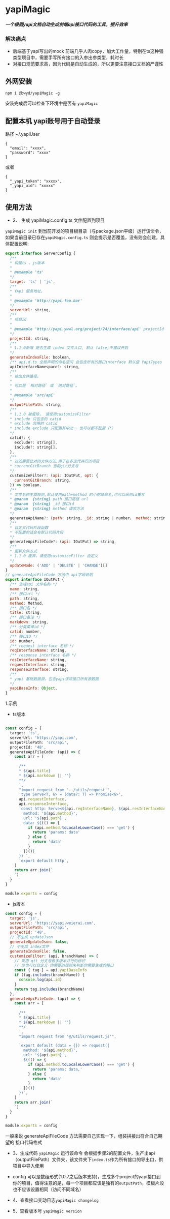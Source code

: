# yapiMagic

##### 一个根据yapi文档自动生成前端api接口代码的工具，提升效率

### 解决痛点
  * 后端基于yapi写出的mock 前端几乎人肉copy，加大工作量，特别在ts这种强类型项目中，需要手写所有接口的入参出参类型，耗时长
  * 对接口规范要求高，因为代码是自动生成的，所以更要注意接口文档的严谨性

## 外网安装

```
npm i @bwyd/yapiMagic -g

```

安装完成后可以检查下环境中是否有 `yapiMagic`

## 配置本机 yapi账号用于自动登录

路径 ~/.yapiUser
```
{
  "email": "xxxx",
  "password": "xxxx"
}
```

或者

```
{
  "_yapi_token": "xxxxx",
  "_yapi_uid": "xxxxx"
}
```

## 使用方法

 - 2、 生成 yapiMagic.config.ts 文件配置到项目

  `yapiMagic init`
  到当前开发的项目根目录（与package.json平级）运行该命令，如果当前目录已存在`yapiMagic.config.ts` 则会提示是否覆盖，没有则会创建，具体配置说明:


  ```js
  export interface ServerConfig {
    /**
    * 构建ts 、js版本
    *
    * @example 'ts'
    */
    target: 'ts' | 'js',
    /**
    * YApi 服务地址。
    *
    * @example 'http://yapi.foo.bar'
    */
    serverUrl: string,
    /**
    * 项目id
    *
    * @example 'http://yapi.ywwl.org/project/24/interface/api' projectId 对应 24
    */
    projectId: string,
    /**
    * 1.1.0新增 是否生成 index 文件入口, 默认 false,不建议开启
    */
    generateIndexFile: boolean,
    /** api.d.ts 全局声明的命名空间 会包含所有的接口interface 默认值 YapiTypes */
    apiInterfaceNamespace?: string,
    /**
    * 输出文件路径。
    *
    * 可以是 `相对路径` 或 `绝对路径`。
    *
    * @example 'src/api'
    */
    outputFilePath: string,
    /**
    * 1.1.0 被废除， 请使用customizeFilter
    * include 只包含的 catid
    * exclude 忽略的 catid
    * include exclude 只配置其中之一 也可以都不配置（*）
    */
    catid?: {
      exclude?: string[],
      include?: string[],
    },
    /**
    * 过滤需要比对的文件方法,用于在多迭代并行的项目
    * currentGitBranch 当前git分支号
    */
    customizeFilter?: (api: IOutPut, opt: {
      currentGitBranch: string,
    }) => boolean,
    /**
    * 文件名称生成规则,默认使用path+method 的小驼峰命名,也可以采用id重写
    * @param  {string} path 接口路径 url
    * @param  {string} _id 接口id
    * @param  {string} method 请求方法
    */
    generateApiName?: (path: string, _id: string | number， method: string) => string,
    /**
    * 自定义代码片段函数
    * 不配置的话会有默认代码片段
    */
    generateApiFileCode?: (api: IOutPut) => string,
    /**
    * 更新文件方式
    * 1.1.0 废弃，请使用customizeFilter 自定义
    */
    updateMode: ('ADD' | 'DELETE' | 'CHANGE')[]
  }
  // generateApiFileCode 方法中 api字段说明
  export interface IOutPut {
    /** 生成api 文件名称 */
    name: string,
    /** 接口url */
    path: string,
    method: Method,
    /** 接口名 */
    title: string,
    /** 接口备注 */
    markdown: string,
    /** 分类菜单id */
    catid: number,
    /** 接口ID */
    id: number,
    /** request interface 名称 */
    reqInterfaceName: string,
    /** response interface 名称 */
    resInterfaceName: string,
    requestInterface: string,
    responseInterface: string,
    /**
    * yapi 基础数据源，包含yapi该项接口所有源数据
    */
    yapiBaseInfo: Object,
  }

```


  1.示例
   * ts版本


```typescript

const config = {
  target: 'ts',
  serverUrl: 'https://yapi.com',
  outputFilePath: 'src/api',
  projectId: '48',
  generateApiFileCode: (api) => {
    const arr = [
      `
      /**
      * ${api.title}
      * ${api.markdown || ''}
      **/
      `,
      "import request from '../utils/request'",
      'type Serve<T, G> = (data?: T) => Promise<G>',
      api.requestInterface,
      api.responseInterface,
      `const http: Serve<${api.reqInterfaceName}, ${api.resInterfaceName}['data'] > = (data?) =>  request({
        method: '${api.method}',
        url: '${api.path}',
        data: ${(() => {
          if (api.method.toLocaleLowerCase() === 'get') {
            return 'params: data'
          } else {
            return 'data'
          }
        })()}
      }) `,
      `export default http`,
    ]
    return arr.join(`
    `)
  }
}

module.exports = config


```

  * js版本

```js
const config = {
  target: 'js',
  serverUrl: 'https://yapi.weierai.com',
  outputFilePath: 'src/api',
  projectId: '48',
  // 不生成 updateJson
  generateUpdateJson: false,
  // 不生成 index文件
  generateIndexFile: false,
  customizeFilter: (api, branchName) => {
    // 采用 git 分支号做多版本并行的标识
    // 你也可以自定义 你需要的规则来判断你需要生成的接口
    const { tag } = api.yapiBaseInfo
    if (tag.includes(branchName)) {
      console.log(api.id)
    }
    return tag.includes(branchName)
  },
  generateApiFileCode: (api) => {
    const arr = [
      `
      /**
      * ${api.title}
      * ${api.markdown || ''}
      **/
      `,
      "import request from '@/utils/request.js'",

      `export default (data = {}) => request({
        method: '${api.method}',
        url: '${api.path}',
        ${(() => {
          if (api.method.toLocaleLowerCase() === 'get') {
            return 'params: data,'
          } else {
            return 'data'
          }
        })()}
      })`,
    ]
    return arr.join(`
    `)
  }
}

module.exports = config


```


  一般来说 generateApiFileCode 方法需要自己实现一下，组装拼接出符合自己期望的 接口代码格式

 - 3、生成代码
  `yapiMagic`
  运行该命令 会根据步骤2的配置文件，生产出api（outputFilePath）文件夹，该文件夹下`index.ts`作为所有接口的导出口，供项目中导入使用

  * config 可以是数组形式(1.0.7之后版本支持)，生成多个project的yapi接口到你的项目，值得注意的是，每一个项目都应该是独有的`outputPath`，模板片段也不应该设置相同（访问不同域名）

 - 4、查看接口变动日志`yapiMagic changelog`

 - 5、查看版本号 `yapiMagic version`

